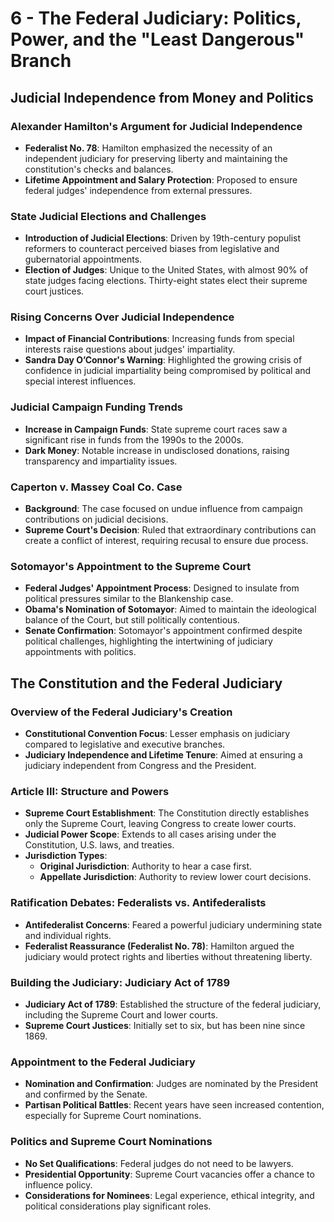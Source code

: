 # 6 - The Federal Judiciary: Politics, Power, and the "Least Dangerous" Branch

## Judicial Independence from Money and Politics

### Alexander Hamilton's Argument for Judicial Independence

- **Federalist No. 78**: Hamilton emphasized the necessity of an independent judiciary for preserving liberty and maintaining the constitution's checks and balances.
- **Lifetime Appointment and Salary Protection**: Proposed to ensure federal judges' independence from external pressures.

### State Judicial Elections and Challenges

- **Introduction of Judicial Elections**: Driven by 19th-century populist reformers to counteract perceived biases from legislative and gubernatorial appointments.
- **Election of Judges**: Unique to the United States, with almost 90% of state judges facing elections. Thirty-eight states elect their supreme court justices.

### Rising Concerns Over Judicial Independence

- **Impact of Financial Contributions**: Increasing funds from special interests raise questions about judges' impartiality.
- **Sandra Day O’Connor's Warning**: Highlighted the growing crisis of confidence in judicial impartiality being compromised by political and special interest influences.

### Judicial Campaign Funding Trends

- **Increase in Campaign Funds**: State supreme court races saw a significant rise in funds from the 1990s to the 2000s.
- **Dark Money**: Notable increase in undisclosed donations, raising transparency and impartiality issues.

### Caperton v. Massey Coal Co. Case

- **Background**: The case focused on undue influence from campaign contributions on judicial decisions.
- **Supreme Court's Decision**: Ruled that extraordinary contributions can create a conflict of interest, requiring recusal to ensure due process.

### Sotomayor's Appointment to the Supreme Court

- **Federal Judges' Appointment Process**: Designed to insulate from political pressures similar to the Blankenship case.
- **Obama's Nomination of Sotomayor**: Aimed to maintain the ideological balance of the Court, but still politically contentious.
- **Senate Confirmation**: Sotomayor's appointment confirmed despite political challenges, highlighting the intertwining of judiciary appointments with politics.

## The Constitution and the Federal Judiciary

### Overview of the Federal Judiciary's Creation

- **Constitutional Convention Focus**: Lesser emphasis on judiciary compared to legislative and executive branches.
- **Judiciary Independence and Lifetime Tenure**: Aimed at ensuring a judiciary independent from Congress and the President.

### Article III: Structure and Powers

- **Supreme Court Establishment**: The Constitution directly establishes only the Supreme Court, leaving Congress to create lower courts.
- **Judicial Power Scope**: Extends to all cases arising under the Constitution, U.S. laws, and treaties.
- **Jurisdiction Types**:
    - **Original Jurisdiction**: Authority to hear a case first.
    - **Appellate Jurisdiction**: Authority to review lower court decisions.

### Ratification Debates: Federalists vs. Antifederalists

- **Antifederalist Concerns**: Feared a powerful judiciary undermining state and individual rights.
- **Federalist Reassurance (Federalist No. 78)**: Hamilton argued the judiciary would protect rights and liberties without threatening liberty.

### Building the Judiciary: Judiciary Act of 1789

- **Judiciary Act of 1789**: Established the structure of the federal judiciary, including the Supreme Court and lower courts.
- **Supreme Court Justices**: Initially set to six, but has been nine since 1869.

### Appointment to the Federal Judiciary

- **Nomination and Confirmation**: Judges are nominated by the President and confirmed by the Senate.
- **Partisan Political Battles**: Recent years have seen increased contention, especially for Supreme Court nominations.

### Politics and Supreme Court Nominations

- **No Set Qualifications**: Federal judges do not need to be lawyers.
- **Presidential Opportunity**: Supreme Court vacancies offer a chance to influence policy.
- **Considerations for Nominees**: Legal experience, ethical integrity, and political considerations play significant roles.